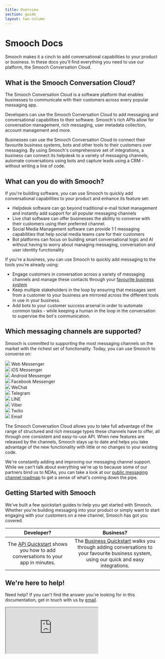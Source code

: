 ```yaml
---
title: Overview
section: guide
layout: two-column
---
```


# Smooch Docs

Smooch makes it a cinch to add conversational capabilities to your product or business. In these docs you'll find everything you need to use our platform, the Smooch Conversation Cloud.

## What is the Smooch Conversation Cloud?

The Smooch Conversation Cloud is a software platform that enables businesses to communicate with their customers across every popular messaging app.

Developers can use the Smooch Conversation Cloud to add messaging and conversational capabilities to their software. Smooch's rich APIs allow for conversation management, rich messaging, user metadata collection, account management and more.

Businesses can use the Smooch Conversation Cloud to connect their favourite business systems, bots and other tools to their customers over messaging. By using Smooch's comprehensive set of integrations, a business can connect its helpdesk to a variety of messaging channels, automate conversations using bots and capture leads using a CRM - without writing a line of code.

## What can you do with Smooch?

If you're building software, you can use Smooch to quickly add conversational capabilities to your product and enhance its feature set:

 * Helpdesk software can go beyond traditional e-mail ticket management and instantly add support for all popular messaging channels
 * Live chat software can offer businesses the abilitiy to converse with their customers using their preferred channel.
 * Social Media Management software can provide 1:1 messaging capabilities that help social media teams care for their customers
 * Bot platforms can focus on building smart conversational logic and AI without having to worry about managing messaging, conversation and user identity functionality

If you're a business, you can use Smooch to quickly add messaging to the tools you're already using:

 * Engage customers in conversation across a variety of messaging channels and manage these contacts through your [favourite business system](https://smooch.io/integrations/)
 * Keep multiple stakeholders in the loop by ensuring that messages sent from a customer to your business are mirrored across the different tools in use in your business.
 * Add bots to your customer success arsenal in order to automate common tasks - while keeping a human in the loop in the conversation to supervise the bot's communication.

## Which messaging channels are supported?

Smooch is committed to supporting the most messaging channels on the market with the richest set of functionality. Today, you can use Smooch to converse on:

<div class='logo-row'>
    <div class='logo-container'>
        <img src='/images/channel-icons/icon-web.png' srcset='/images/channel-icons/icon-web.png 1x, /images/channel-icons/icon-web@2x.png 2x' />
        <span class='channel-name'>Web Messenger</span>
    </div>
    <div class='logo-container'>
        <img src='/images/channel-icons/icon-ios.png' srcset='/images/channel-icons/icon-ios.png 1x, /images/channel-icons/icon-ios@2x.png 2x' />
        <span class='channel-name'>iOS Messenger</span>
    </div>
    <div class='logo-container'>
        <img src='/images/channel-icons/icon-android.png' srcset='/images/channel-icons/icon-android.png 1x, /images/channel-icons/icon-android@2x.png 2x' />
        <span class='channel-name'>Android Messenger</span>
    </div>
    <div class='logo-container'>
        <img src='/images/channel-icons/icon-messenger.png' srcset='/images/channel-icons/icon-messenger.png 1x, /images/channel-icons/icon-messenger@2x.png 2x' />
        <span class='channel-name'>Facebook Messenger</span>
    </div>
    <div class='logo-container'>
        <img src='/images/channel-icons/icon-wechat.png' srcset='/images/channel-icons/icon-wechat.png 1x, /images/channel-icons/icon-wechat@2x.png 2x' />
        <span class='channel-name'>WeChat</span>
    </div>
    <div class='logo-container'>
        <img src='/images/channel-icons/icon-telegram.png' srcset='/images/channel-icons/icon-telegram.png 1x, /images/channel-icons/icon-telegram@2x.png 2x' />
        <span class='channel-name'>Telegram</span>
    </div>
    <div class='logo-container'>
        <img src='/images/channel-icons/icon-line.png' srcset='/images/channel-icons/icon-line.png 1x, /images/channel-icons/icon-line@2x.png 2x' />
        <span class='channel-name'>LINE</span>
    </div>
    <div class='logo-container'>
        <img src='/images/channel-icons/icon-viber.png' srcset='/images/channel-icons/icon-viber.png 1x, /images/channel-icons/icon-viber@2x.png 2x' />
        <span class='channel-name'>Viber</span>
    </div>
    <div class='logo-container'>
        <img src='/images/channel-icons/icon-twilio.png' srcset='/images/channel-icons/icon-twilio.png 1x, /images/channel-icons/icon-twilio@2x.png 2x' />
        <span class='channel-name'>Twilio</span>
    </div>
    <div class='logo-container'>
        <img src='/images/channel-icons/icon-email.png' srcset='/images/channel-icons/icon-email.png 1x, /images/channel-icons/icon-email@2x.png 2x' />
        <span class='channel-name'>Email</span>
    </div>
</div>

The Smooch Conversation Cloud allows you to take full advantage of the range of structured and rich message types these channels have to offer, all through one consistent and easy-to-use API. When new features are released by the channels, Smooch stays up to date and helps you take advantage of the new functionality with little or no changes to your existing code.

We're constantly adding and improving our messaging channel support. While we can't talk about everything we're up to because some of our partners bind us to NDAs, you can take a look at our [public messaging channel roadmap](#channel-roadmap) to get a sense of what's coming down the pipe.

## Getting Started with Smooch

We've built a few quickstart guides to help you get started with Smooch. Whether you're building messaging into your product or simply want to start engaging with your customers on a new channel, Smooch has got you covered.

|Developer?|Business?|
|:-:|:-:|
|The [API Quickstart](/guide/api-quickstart/) shows you how to add conversations to your app in minutes.|The [Business Quickstart](/guide/business-quickstart/) walks you through adding conversations to your favourite business system, using our quick and easy integrations.|

## We're here to help!

Need help? If you can't find the answer you're looking for in this documentation, get in touch with us by [email](mailto:help@smooch.io).

<iframe id="channel-roadmap" name="channel-roadmap" src="https://ext.prodpad.com/ext/roadmap/be53ccea4c85f1c4bb13df6c18ac3736c575d704">
  <p>Your browser does not support iframes.</p>
</iframe>
